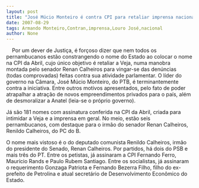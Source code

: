 ```yaml
---
layout: post
title: "José Múcio Monteiro é contra CPI para retaliar imprensa nacional"
date: 2007-08-29
tags: Armando Monteiro,Contran,imprensa,Louro José,nacional
author: None
---
```

&nbsp;
&nbsp;
Por um dever de Justi&ccedil;a, &eacute; for&ccedil;oso dizer que nem todos os pernambucanos est&atilde;o constrangendo o nome do Estado ao colocar o nome na CPI da Abril, cujo &uacute;nico objetivo &eacute; retaliar a Veja, numa manobra montada pelo senador Renan Calheiros para vingar-se das den&uacute;ncias (todas comprovadas) feitas contra sua atividade parlamentar.
O l&iacute;der do governo na C&acirc;mara, Jos&eacute; M&uacute;cio Monteiro, do PTB, &eacute; terminantemente contra a iniciativa. Entre outros motivos apresentados, pelo fato de poder atrapalhar a atra&ccedil;&atilde;o de novos empreendimentos privados para o pa&iacute;s, al&eacute;m de desmoralizar a Anatel (leia-se o pr&oacute;prio governo).

J&aacute; s&atilde;o 181 nomes com assinatura conferida na CPI da Abril, criada para intimidar a Veja e a imprensa em geral. No meio, est&atilde;o&nbsp;seis pernambucanos, com destaque para o irm&atilde;o do senador Renan Calheiros, Renildo Calheiros, do PC do B.

O nome mais vistoso &eacute; o do deputado comunista Renildo Calheiros, irm&atilde;o do presidente do Senado, Renan Calheiros.
Por partidos, h&aacute; dois do PSB e mais tr&ecirc;s do PT.
Entre os petistas, j&aacute; assinaram a CPI Fernando Ferro, Maur&iacute;cio Rands e Paulo Rubem Santiago.
Entre os socialistas, j&aacute; assinaram o requerimento Gonzaga Patriota e Fernando Bezerra Filho, filho do ex-prefeito de Petrolina e atual secret&aacute;rio de Desenvolvimento Econ&ocirc;mico do Estado.
 